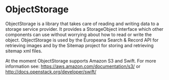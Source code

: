 # ObjectStorage

ObjectStorage is a library that takes care of reading and writing data to a storage service provider. It provides a 
StorageObject interface which other components can use without worrying about how to read or write the object. 
ObjectStorage is used by the Europeana Search & Record API for retrieving images and by the Sitemap project for storing
and retrieving sitemap xml files.

At the moment ObjectStorage supports Amazon S3 and Swift.
For more information see: https://aws.amazon.com/documentation/s3/ or http://docs.openstack.org/developer/swift/